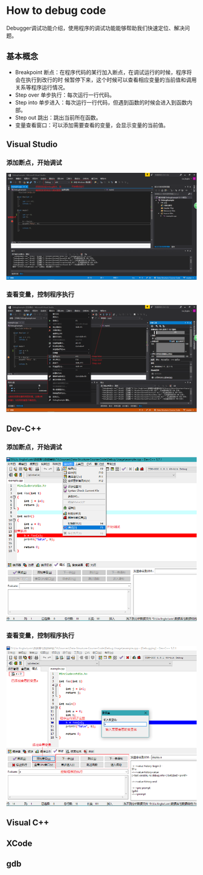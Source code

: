 # How to debug code
Debugger调试功能介绍，使用程序的调试功能能够帮助我们快速定位、解决问题。

## 基本概念
- Breakpoint 断点：在程序代码的某行加入断点，在调试运行的时候，程序将会在执行到改行的时
候暂停下来，这个时候可以查看相应变量的当前值和调用关系等程序运行情况。
- Step over 单步执行：每次运行一行代码。
- Step into 单步进入：每次运行一行代码，但遇到函数的时候会进入到函数内部。
- Step out 跳出：跳出当前所在函数。
- 变量查看窗口：可以添加需要查看的变量，会显示变量的当前值。

## Visual Studio
### 添加断点，开始调试
![VS breakpoint](./pic/VS_breakpoint.png)

### 查看变量，控制程序执行
![VS debug 1](./pic/VS_Debug_1.png)

## Dev-C++
### 添加断点，开始调试
![Dev breakpoint](./pic/Dev_breakpoint.png)

### 查看变量，控制程序执行
![Dev debug 1](./pic/Dev_Debug_1.png)

## Visual C++

## XCode


## gdb
